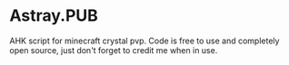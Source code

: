 # Astray.PUB
AHK script for minecraft crystal pvp.
Code is free to use and completely open source, just don't forget to credit me when in use.
